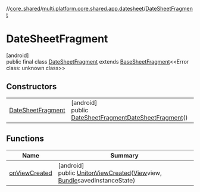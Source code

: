 //[core_shared](../../../index.md)/[multi.platform.core.shared.app.datesheet](../index.md)/[DateSheetFragment](index.md)

# DateSheetFragment

[android]\
public final class [DateSheetFragment](index.md) extends [BaseSheetFragment](../../multi.platform.core.shared.app.common/-base-sheet-fragment/index.md)&lt;&lt;Error class: unknown class&gt;&gt;

## Constructors

| | |
|---|---|
| [DateSheetFragment](-date-sheet-fragment.md) | [android]<br>public [DateSheetFragment](index.md)[DateSheetFragment](-date-sheet-fragment.md)() |

## Functions

| Name | Summary |
|---|---|
| [onViewCreated](on-view-created.md) | [android]<br>public [Unit](https://kotlinlang.org/api/latest/jvm/stdlib/kotlin/-unit/index.html)[onViewCreated](on-view-created.md)([View](https://developer.android.com/reference/kotlin/android/view/View.html)view, [Bundle](https://developer.android.com/reference/kotlin/android/os/Bundle.html)savedInstanceState) |
